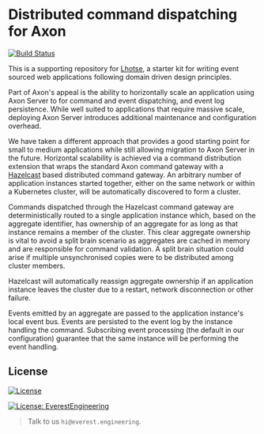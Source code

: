 # Distributed command dispatching for Axon
[![Build Status](https://travis-ci.com/everest-engineering/axon-command-distribution-extension.svg?branch=master)](https://travis-ci.com/everest-engineering/axon-command-distribution-extension)

This is a supporting repository for [Lhotse](https://github.com/everest-engineering/lhotse), a starter kit for writing event sourced web applications following domain driven design principles.

Part of Axon's appeal is the ability to horizontally scale an application using Axon Server to for command and event dispatching, and event log persistence. While well suited to applications that require massive scale, deploying Axon Server introduces additional maintenance and configuration overhead.

We have taken a different approach that provides a good starting point for small to medium applications while still allowing migration to Axon Server in the future. Horizontal scalability is achieved via a command distribution extension that wraps the standard Axon command gateway with a [Hazelcast](https://hazelcast.com/) based distributed command gateway. An arbitrary number of application instances started together, either on the same network or within a Kubernetes cluster, will be automatically discovered to form a cluster.

Commands dispatched through the Hazelcast command gateway are deterministically routed to a single application instance which, based on the aggregate identifier, has ownership of an aggregate for as long as that instance remains a member of the cluster. This clear aggregate ownership is vital to avoid a split brain scenario as aggregates are cached in memory and are responsible for command validation. A split brain situation could arise if multiple unsynchronised copies were to be distributed among cluster members.

Hazelcast will automatically reassign aggregate ownership if an application instance leaves the cluster due to a restart, network disconnection or other failure.

Events emitted by an aggregate are passed to the application instance's local event bus. Events are persisted to the event log by the instance handling the command. Subscribing event processing (the default in our configuration) guarantee that the same instance will be performing the event handling.


## License
[![License](https://img.shields.io/badge/License-Apache%202.0-blue.svg)](https://opensource.org/licenses/Apache-2.0)

[![License: EverestEngineering](https://img.shields.io/badge/Copyright%20%C2%A9-EVERESTENGINEERING-blue)](https://everest.engineering)

>Talk to us `hi@everest.engineering`.
